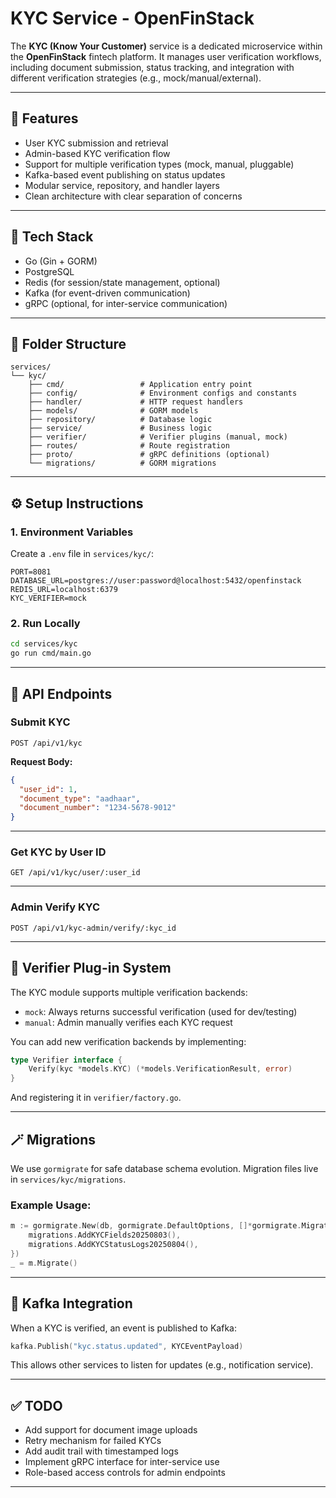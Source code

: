 # KYC Service - OpenFinStack

The **KYC (Know Your Customer)** service is a dedicated microservice within the **OpenFinStack** fintech platform. It manages user verification workflows, including document submission, status tracking, and integration with different verification strategies (e.g., mock/manual/external).

---

## 🚀 Features

- User KYC submission and retrieval  
- Admin-based KYC verification flow  
- Support for multiple verification types (mock, manual, pluggable)  
- Kafka-based event publishing on status updates  
- Modular service, repository, and handler layers  
- Clean architecture with clear separation of concerns

---

## 🧱 Tech Stack

- Go (Gin + GORM)  
- PostgreSQL  
- Redis (for session/state management, optional)  
- Kafka (for event-driven communication)  
- gRPC (optional, for inter-service communication)

---

## 📁 Folder Structure

```
services/
└── kyc/
    ├── cmd/                 # Application entry point
    ├── config/              # Environment configs and constants
    ├── handler/             # HTTP request handlers
    ├── models/              # GORM models
    ├── repository/          # Database logic
    ├── service/             # Business logic
    ├── verifier/            # Verifier plugins (manual, mock)
    ├── routes/              # Route registration
    ├── proto/               # gRPC definitions (optional)
    └── migrations/          # GORM migrations
```

---

## ⚙️ Setup Instructions

### 1. Environment Variables

Create a `.env` file in `services/kyc/`:

```
PORT=8081
DATABASE_URL=postgres://user:password@localhost:5432/openfinstack
REDIS_URL=localhost:6379
KYC_VERIFIER=mock
```

### 2. Run Locally

```bash
cd services/kyc
go run cmd/main.go
```

---

## 📌 API Endpoints

### Submit KYC

```
POST /api/v1/kyc
```

**Request Body:**

```json
{
  "user_id": 1,
  "document_type": "aadhaar",
  "document_number": "1234-5678-9012"
}
```

---

### Get KYC by User ID

```
GET /api/v1/kyc/user/:user_id
```

---

### Admin Verify KYC

```
POST /api/v1/kyc-admin/verify/:kyc_id
```

---

## 🔁 Verifier Plug-in System

The KYC module supports multiple verification backends:

- `mock`: Always returns successful verification (used for dev/testing)  
- `manual`: Admin manually verifies each KYC request  

You can add new verification backends by implementing:

```go
type Verifier interface {
    Verify(kyc *models.KYC) (*models.VerificationResult, error)
}
```

And registering it in `verifier/factory.go`.

---

## 🪄 Migrations

We use `gormigrate` for safe database schema evolution. Migration files live in `services/kyc/migrations`.

### Example Usage:

```go
m := gormigrate.New(db, gormigrate.DefaultOptions, []*gormigrate.Migration{
    migrations.AddKYCFields20250803(),
    migrations.AddKYCStatusLogs20250804(),
})
_ = m.Migrate()
```

---

## 📣 Kafka Integration

When a KYC is verified, an event is published to Kafka:

```go
kafka.Publish("kyc.status.updated", KYCEventPayload)
```

This allows other services to listen for updates (e.g., notification service).

---

## ✅ TODO

- Add support for document image uploads  
- Retry mechanism for failed KYCs  
- Add audit trail with timestamped logs  
- Implement gRPC interface for inter-service use  
- Role-based access controls for admin endpoints

---